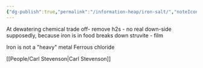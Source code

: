 ```yaml
---
{"dg-publish":true,"permalink":"/information-heap/iron-salt/","noteIcon":"","created":"2025-07-07T14:23:45.628-05:00"}
---
```


At dewatering
chemical trade off-  remove h2s - no real down-side supposedly, because iron is in food
breaks down struvite - film

Iron is not a "heavy" metal
Ferrous chloride

[[People/Carl Stevenson\|Carl Stevenson]]
